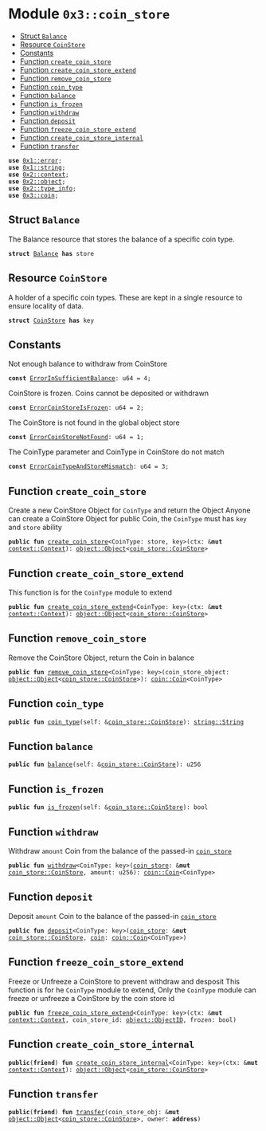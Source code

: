 
<a name="0x3_coin_store"></a>

# Module `0x3::coin_store`



-  [Struct `Balance`](#0x3_coin_store_Balance)
-  [Resource `CoinStore`](#0x3_coin_store_CoinStore)
-  [Constants](#@Constants_0)
-  [Function `create_coin_store`](#0x3_coin_store_create_coin_store)
-  [Function `create_coin_store_extend`](#0x3_coin_store_create_coin_store_extend)
-  [Function `remove_coin_store`](#0x3_coin_store_remove_coin_store)
-  [Function `coin_type`](#0x3_coin_store_coin_type)
-  [Function `balance`](#0x3_coin_store_balance)
-  [Function `is_frozen`](#0x3_coin_store_is_frozen)
-  [Function `withdraw`](#0x3_coin_store_withdraw)
-  [Function `deposit`](#0x3_coin_store_deposit)
-  [Function `freeze_coin_store_extend`](#0x3_coin_store_freeze_coin_store_extend)
-  [Function `create_coin_store_internal`](#0x3_coin_store_create_coin_store_internal)
-  [Function `transfer`](#0x3_coin_store_transfer)


<pre><code><b>use</b> <a href="">0x1::error</a>;
<b>use</b> <a href="">0x1::string</a>;
<b>use</b> <a href="">0x2::context</a>;
<b>use</b> <a href="">0x2::object</a>;
<b>use</b> <a href="">0x2::type_info</a>;
<b>use</b> <a href="coin.md#0x3_coin">0x3::coin</a>;
</code></pre>



<a name="0x3_coin_store_Balance"></a>

## Struct `Balance`

The Balance resource that stores the balance of a specific coin type.


<pre><code><b>struct</b> <a href="coin_store.md#0x3_coin_store_Balance">Balance</a> <b>has</b> store
</code></pre>



<a name="0x3_coin_store_CoinStore"></a>

## Resource `CoinStore`

A holder of a specific coin types.
These are kept in a single resource to ensure locality of data.


<pre><code><b>struct</b> <a href="coin_store.md#0x3_coin_store_CoinStore">CoinStore</a> <b>has</b> key
</code></pre>



<a name="@Constants_0"></a>

## Constants


<a name="0x3_coin_store_ErrorInSufficientBalance"></a>

Not enough balance to withdraw from CoinStore


<pre><code><b>const</b> <a href="coin_store.md#0x3_coin_store_ErrorInSufficientBalance">ErrorInSufficientBalance</a>: u64 = 4;
</code></pre>



<a name="0x3_coin_store_ErrorCoinStoreIsFrozen"></a>

CoinStore is frozen. Coins cannot be deposited or withdrawn


<pre><code><b>const</b> <a href="coin_store.md#0x3_coin_store_ErrorCoinStoreIsFrozen">ErrorCoinStoreIsFrozen</a>: u64 = 2;
</code></pre>



<a name="0x3_coin_store_ErrorCoinStoreNotFound"></a>

The CoinStore is not found in the global object store


<pre><code><b>const</b> <a href="coin_store.md#0x3_coin_store_ErrorCoinStoreNotFound">ErrorCoinStoreNotFound</a>: u64 = 1;
</code></pre>



<a name="0x3_coin_store_ErrorCoinTypeAndStoreMismatch"></a>

The CoinType parameter and CoinType in CoinStore do not match


<pre><code><b>const</b> <a href="coin_store.md#0x3_coin_store_ErrorCoinTypeAndStoreMismatch">ErrorCoinTypeAndStoreMismatch</a>: u64 = 3;
</code></pre>



<a name="0x3_coin_store_create_coin_store"></a>

## Function `create_coin_store`

Create a new CoinStore Object for <code>CoinType</code> and return the Object
Anyone can create a CoinStore Object for public Coin<CoinType>, the <code>CoinType</code> must has <code>key</code> and <code>store</code> ability


<pre><code><b>public</b> <b>fun</b> <a href="coin_store.md#0x3_coin_store_create_coin_store">create_coin_store</a>&lt;CoinType: store, key&gt;(ctx: &<b>mut</b> <a href="_Context">context::Context</a>): <a href="_Object">object::Object</a>&lt;<a href="coin_store.md#0x3_coin_store_CoinStore">coin_store::CoinStore</a>&gt;
</code></pre>



<a name="0x3_coin_store_create_coin_store_extend"></a>

## Function `create_coin_store_extend`

This function is for the <code>CoinType</code> module to extend


<pre><code><b>public</b> <b>fun</b> <a href="coin_store.md#0x3_coin_store_create_coin_store_extend">create_coin_store_extend</a>&lt;CoinType: key&gt;(ctx: &<b>mut</b> <a href="_Context">context::Context</a>): <a href="_Object">object::Object</a>&lt;<a href="coin_store.md#0x3_coin_store_CoinStore">coin_store::CoinStore</a>&gt;
</code></pre>



<a name="0x3_coin_store_remove_coin_store"></a>

## Function `remove_coin_store`

Remove the CoinStore Object, return the Coin<T> in balance


<pre><code><b>public</b> <b>fun</b> <a href="coin_store.md#0x3_coin_store_remove_coin_store">remove_coin_store</a>&lt;CoinType: key&gt;(coin_store_object: <a href="_Object">object::Object</a>&lt;<a href="coin_store.md#0x3_coin_store_CoinStore">coin_store::CoinStore</a>&gt;): <a href="coin.md#0x3_coin_Coin">coin::Coin</a>&lt;CoinType&gt;
</code></pre>



<a name="0x3_coin_store_coin_type"></a>

## Function `coin_type`



<pre><code><b>public</b> <b>fun</b> <a href="coin_store.md#0x3_coin_store_coin_type">coin_type</a>(self: &<a href="coin_store.md#0x3_coin_store_CoinStore">coin_store::CoinStore</a>): <a href="_String">string::String</a>
</code></pre>



<a name="0x3_coin_store_balance"></a>

## Function `balance`



<pre><code><b>public</b> <b>fun</b> <a href="coin_store.md#0x3_coin_store_balance">balance</a>(self: &<a href="coin_store.md#0x3_coin_store_CoinStore">coin_store::CoinStore</a>): u256
</code></pre>



<a name="0x3_coin_store_is_frozen"></a>

## Function `is_frozen`



<pre><code><b>public</b> <b>fun</b> <a href="coin_store.md#0x3_coin_store_is_frozen">is_frozen</a>(self: &<a href="coin_store.md#0x3_coin_store_CoinStore">coin_store::CoinStore</a>): bool
</code></pre>



<a name="0x3_coin_store_withdraw"></a>

## Function `withdraw`

Withdraw <code>amount</code> Coin<CoinType> from the balance of the passed-in <code><a href="coin_store.md#0x3_coin_store">coin_store</a></code>


<pre><code><b>public</b> <b>fun</b> <a href="coin_store.md#0x3_coin_store_withdraw">withdraw</a>&lt;CoinType: key&gt;(<a href="coin_store.md#0x3_coin_store">coin_store</a>: &<b>mut</b> <a href="coin_store.md#0x3_coin_store_CoinStore">coin_store::CoinStore</a>, amount: u256): <a href="coin.md#0x3_coin_Coin">coin::Coin</a>&lt;CoinType&gt;
</code></pre>



<a name="0x3_coin_store_deposit"></a>

## Function `deposit`

Deposit <code>amount</code> Coin<CoinType> to the balance of the passed-in <code><a href="coin_store.md#0x3_coin_store">coin_store</a></code>


<pre><code><b>public</b> <b>fun</b> <a href="coin_store.md#0x3_coin_store_deposit">deposit</a>&lt;CoinType: key&gt;(<a href="coin_store.md#0x3_coin_store">coin_store</a>: &<b>mut</b> <a href="coin_store.md#0x3_coin_store_CoinStore">coin_store::CoinStore</a>, <a href="coin.md#0x3_coin">coin</a>: <a href="coin.md#0x3_coin_Coin">coin::Coin</a>&lt;CoinType&gt;)
</code></pre>



<a name="0x3_coin_store_freeze_coin_store_extend"></a>

## Function `freeze_coin_store_extend`

Freeze or Unfreeze a CoinStore to prevent withdraw and desposit
This function is for he <code>CoinType</code> module to extend,
Only the <code>CoinType</code> module can freeze or unfreeze a CoinStore by the coin store id


<pre><code><b>public</b> <b>fun</b> <a href="coin_store.md#0x3_coin_store_freeze_coin_store_extend">freeze_coin_store_extend</a>&lt;CoinType: key&gt;(ctx: &<b>mut</b> <a href="_Context">context::Context</a>, coin_store_id: <a href="_ObjectID">object::ObjectID</a>, frozen: bool)
</code></pre>



<a name="0x3_coin_store_create_coin_store_internal"></a>

## Function `create_coin_store_internal`



<pre><code><b>public</b>(<b>friend</b>) <b>fun</b> <a href="coin_store.md#0x3_coin_store_create_coin_store_internal">create_coin_store_internal</a>&lt;CoinType: key&gt;(ctx: &<b>mut</b> <a href="_Context">context::Context</a>): <a href="_Object">object::Object</a>&lt;<a href="coin_store.md#0x3_coin_store_CoinStore">coin_store::CoinStore</a>&gt;
</code></pre>



<a name="0x3_coin_store_transfer"></a>

## Function `transfer`



<pre><code><b>public</b>(<b>friend</b>) <b>fun</b> <a href="transfer.md#0x3_transfer">transfer</a>(coin_store_obj: &<b>mut</b> <a href="_Object">object::Object</a>&lt;<a href="coin_store.md#0x3_coin_store_CoinStore">coin_store::CoinStore</a>&gt;, owner: <b>address</b>)
</code></pre>

